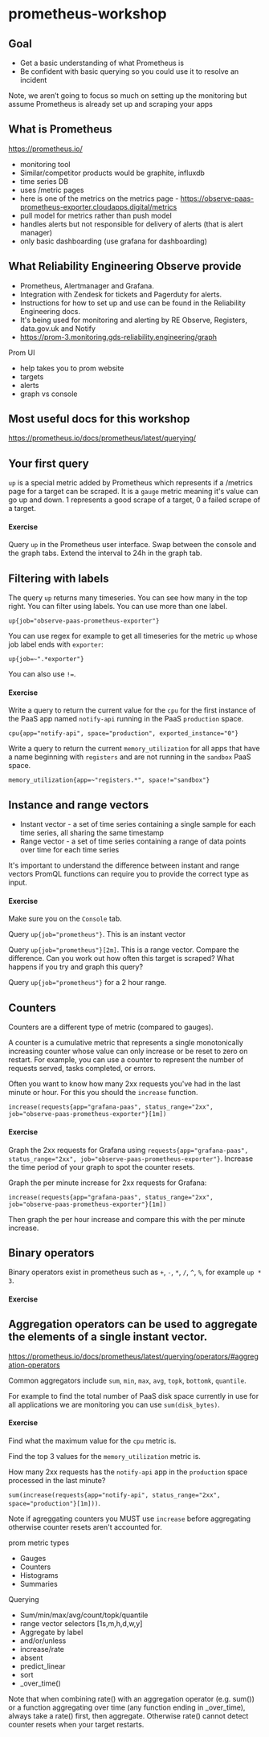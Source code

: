 # prometheus-workshop

## Goal
- Get a basic understanding of what Prometheus is
- Be confident with basic querying so you could use it to resolve an incident

Note, we aren’t going to focus so much on setting up the monitoring but assume Prometheus is already set up and scraping your apps

## What is Prometheus

https://prometheus.io/

- monitoring tool
- Similar/competitor products would be graphite, influxdb
- time series DB
- uses /metric pages
- here is one of the metrics on the metrics page - https://observe-paas-prometheus-exporter.cloudapps.digital/metrics
- pull model for metrics rather than push model
- handles alerts but not responsible for delivery of alerts (that is alert manager)
- only basic dashboarding (use grafana for dashboarding)


## What Reliability Engineering Observe provide
- Prometheus, Alertmanager and Grafana.
- Integration with Zendesk for tickets and Pagerduty for alerts.
- Instructions for how to set up and use can be found in the Reliability Engineering docs.
- It's being used for monitoring and alerting by RE Observe, Registers, data.gov.uk and Notify
- https://prom-3.monitoring.gds-reliability.engineering/graph

Prom UI
- help takes you to prom website
- targets
- alerts
- graph vs console

## Most useful docs for this workshop

https://prometheus.io/docs/prometheus/latest/querying/

## Your first query

`up` is a special metric added by Prometheus which represents if a /metrics page for a target can be scraped. It is a `gauge` metric meaning it's value can go up and down. 1 represents a good scrape of a target, 0 a failed scrape of a target.

#### Exercise

Query `up` in the Prometheus user interface. Swap between the console and the graph tabs. Extend the interval to 24h in the graph tab.


## Filtering with labels

The query `up` returns many timeseries. You can see how many in the top right. You can filter using labels. You can use more than one label.

`up{job="observe-paas-prometheus-exporter"}`

You can use regex for example to get all timeseries for the metric `up` whose job label ends with `exporter`:

`up{job=~".*exporter"}`

You can also use `!=`.

#### Exercise

Write a query to return the current value for the `cpu` for the first instance of the PaaS app named `notify-api` running in the PaaS `production` space.

`cpu{app="notify-api", space="production", exported_instance="0"}`

Write a query to return the current `memory_utilization` for all apps that have a name beginning with `registers` and are not running in the `sandbox` PaaS space.

`memory_utilization{app=~"registers.*", space!="sandbox"}`


## Instance and range vectors

* Instant vector - a set of time series containing a single sample for each time series, all sharing the same timestamp
* Range vector - a set of time series containing a range of data points over time for each time series

It's important to understand the difference between instant and range vectors PromQL functions can require you to provide the correct type as input.

#### Exercise

Make sure you on the `Console` tab.

Query `up{job="prometheus"}`. This is an instant vector

Query `up{job="prometheus"}[2m]`. This is a range vector. Compare the difference. Can you work out how often this target is scraped? What happens if you try and graph this query?

Query `up{job="prometheus"}` for a 2 hour range.


## Counters

Counters are a different type of metric (compared to gauges).

A counter is a cumulative metric that represents a single monotonically increasing counter whose value can only increase or be reset to zero on restart. For example, you can use a counter to represent the number of requests served, tasks completed, or errors.

Often you want to know how many 2xx requests you've had in the last minute or hour. For this you should the `increase` function.

```increase(requests{app="grafana-paas", status_range="2xx", job="observe-paas-prometheus-exporter"}[1m])```

#### Exercise

Graph the 2xx requests for Grafana using `requests{app="grafana-paas", status_range="2xx", job="observe-paas-prometheus-exporter"}`. Increase the time period of your graph to spot the counter resets.

Graph the per minute increase for 2xx requests for Grafana:

```increase(requests{app="grafana-paas", status_range="2xx", job="observe-paas-prometheus-exporter"}[1m])```

Then graph the per hour increase and compare this with the per minute increase.


## Binary operators

Binary operators exist in prometheus such as `+`, `-`, `*`, `/`, `^`, `%`, for example `up * 3`.

#### Exercise



## Aggregation operators can be used to aggregate the elements of a single instant vector.

https://prometheus.io/docs/prometheus/latest/querying/operators/#aggregation-operators

Common aggregators include `sum`, `min`, `max`, `avg`, `topk`, `bottomk`, `quantile`.

For example to find the total number of PaaS disk space currently in use for all applications we are monitoring you can use `sum(disk_bytes)`.

#### Exercise

Find what the maximum value for the `cpu` metric is.

Find the top 3 values for the `memory_utilization` metric is.

How many 2xx requests has the `notify-api` app in the `production` space processed in the last minute?

`sum(increase(requests{app="notify-api", status_range="2xx", space="production"}[1m]))`.

Note if agreggating counters you MUST use `increase` before aggregating otherwise counter resets aren't accounted for.




prom metric types
- Gauges
- Counters
- Histograms
- Summaries




Querying

- Sum/min/max/avg/count/topk/quantile
- range vector selectors [1s,m,h,d,w,y]
- Aggregate by label
- and/or/unless
- increase/rate
- absent
- predict_linear
- sort
- <aggregation>_over_time()



Note that when combining rate() with an aggregation operator (e.g. sum()) or a function aggregating over time (any function ending in _over_time), always take a rate() first, then aggregate. Otherwise rate() cannot detect counter resets when your target restarts.

